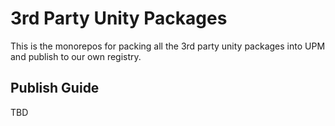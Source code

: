 # 3rd Party Unity Packages

This is the monorepos for packing all the 3rd party unity packages into UPM and publish to our own registry.

## Publish Guide

TBD

